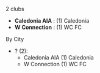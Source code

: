 2 clubs

- **Caledonia AIA** : (1) Caledonia
- **W Connection** : (1) WC FC




By City

- ? (2): 
  - Caledonia AIA  (1) Caledonia
  - W Connection  (1) WC FC


